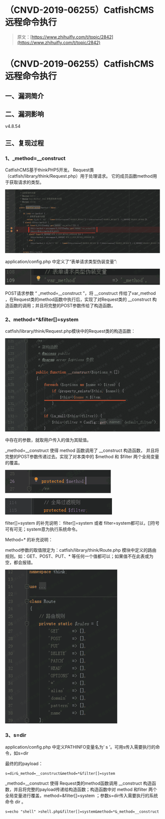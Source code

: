 # （CNVD-2019-06255）CatfishCMS远程命令执行

> 原文：[https://www.zhihuifly.com/t/topic/2842](https://www.zhihuifly.com/t/topic/2842)

# （CNVD-2019-06255）CatfishCMS远程命令执行

## 一、漏洞简介

## 二、漏洞影响

v4.8.54

## 三、复现过程

### 1、_method=__construct

CatfishCMS基于thinkPHP5开发。
Request类（catfish/library/think/Request.php）用于处理请求。
它的成员函数method用于获取请求的类型。

![image](img/a822c751d8c9dcdf856474804b28f69d.png)

application/config.php 中定义了“表单请求类型伪装变量”:

![image](img/a210e00d616a62250c5ffb822e36165c.png)

POST请求参数 “ _method=__construct ”，将 __construct 传给了var_method ，在Request类的method函数中执行后，实现了对Request类的 __construct 构造函数的调用；并且将完整的POST参数传给了构造函数。

### 2、method=*&filter[]=system

catfish/library/think/Request.php模块中的Request类的构造函数：

![image](img/4417c36c40f7ccc5f5d813f7129b71fb.png)

中存在的参数，就取用户传入的值为其赋值。

_method=__construct 使得 method 函数调用了 __construct 构造函数， 并且将完整的POST参数传递过去。实现了对本类中的 $method 和 $filter 两个全局变量的覆盖。

![image](img/e8b83ba08290a9c1b28c11e5c513e68c.png)

![image](img/74e6b9100603cd04c58487facd5b40c1.png)

filter[]=system 的补充说明：
filter[]=system 或者 filter=system都可以，[]符号可有可无；system意为执行系统命令。

Method=* 的补充说明：

method参数的取值限定为：catfish/library/think/Route.php 模块中定义的路由规则。如：GET、POST、PUT、* 等任何一个值都可以；如果值不在此表或为空，都会报错。

![image](img/0520a76dd945f0f9b98a065c7b875e24.png)

### 3、s=dir

application/config.php 中定义PATHINFO变量名为’ s ’。可用s传入需要执行的命令，如s=dir

最终的的payload：

```
s=dir&_method=__construct&method=*&filter[]=system 
```

_method=__construct 使得 Request类的method函数调用 __construct 构造函数，并且将完整的payload传递给构造函数；构造函数中对 method 和filter 两个全局变量进行覆盖，method=&filter[]=system ；参数s=dir传入需要执行的系统命令 dir 。

```
s=echo "shell" >shell.php&filter[]=system&method=*&_method=__construct 
```